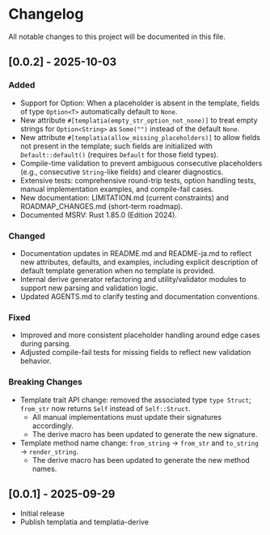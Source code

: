# Changelog

All notable changes to this project will be documented in this file.

## [0.0.2] - 2025-10-03
### Added
- Support for Option<T>: When a placeholder is absent in the template, fields of type `Option<T>` automatically default to `None`.
- New attribute `#[templatia(empty_str_option_not_none)]` to treat empty strings for `Option<String>` as `Some("")` instead of the default `None`.
- New attribute `#[templatia(allow_missing_placeholders)]` to allow fields not present in the template; such fields are initialized with `Default::default()` (requires `Default` for those field types).
- Compile-time validation to prevent ambiguous consecutive placeholders (e.g., consecutive `String`-like fields) and clearer diagnostics.
- Extensive tests: comprehensive round-trip tests, option handling tests, manual implementation examples, and compile-fail cases.
- New documentation: LIMITATION.md (current constraints) and ROADMAP_CHANGES.md (short-term roadmap). 
- Documented MSRV: Rust 1.85.0 (Edition 2024).

### Changed
- Documentation updates in README.md and README-ja.md to reflect new attributes, defaults, and examples, including explicit description of default template generation when no template is provided.
- Internal derive generator refactoring and utility/validator modules to support new parsing and validation logic.
- Updated AGENTS.md to clarify testing and documentation conventions.

### Fixed
- Improved and more consistent placeholder handling around edge cases during parsing.
- Adjusted compile-fail tests for missing fields to reflect new validation behavior.

### Breaking Changes
- Template trait API change: removed the associated type `type Struct`; `from_str` now returns `Self` instead of `Self::Struct`.
  - All manual implementations must update their signatures accordingly.
  - The derive macro has been updated to generate the new signature.
- Template method name change: `from_string` -> `from_str` and `to_string` -> `render_string`.
  - The derive macro has been updated to generate the new method names.

## [0.0.1] - 2025-09-29
- Initial release
- Publish templatia and templatia-derive